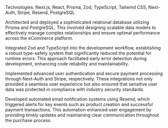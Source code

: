 Technologies: Next.js, React, Prisma, Zod, TypeScript, Tailwind CSS, Next-Auth, Stripe, Resend, PostgreSQL

Architected and deployed a sophisticated relational database utilizing Prisma and PostgreSQL. This involved designing scalable data models to effectively manage complex relationships and ensure optimal performance across the eCommerce platform.

Integrated Zod and TypeScript into the development workflow, establishing a robust type-safety system that significantly reduced the potential for runtime errors. This approach facilitated early error detection during development, enhancing code reliability and maintainability.

Implemented advanced user authentication and secure payment processing through Next-Auth and Stripe, respectively. These integrations not only provided a seamless user experience but also ensured that sensitive user data was protected in compliance with industry security standards.

Developed automated email notification systems using Resend, which triggered alerts for key events such as product creation and successful payment transactions. This automation enhanced user engagement by providing timely updates and maintaining clear communication throughout the purchase process.
